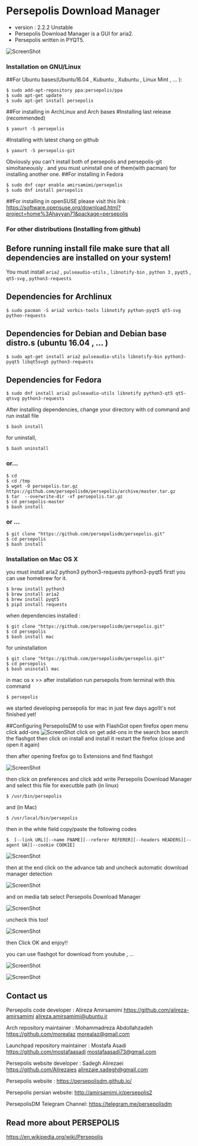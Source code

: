 Persepolis Download Manager 
=============
+ version : 2.2.2 Unstable
+ Persepolis Download Manager is a GUI for aria2.
+ Persepolis written in PYQT5.


![ScreenShot](http://s1.picofile.com/file/8264685926/persepolis.jpg)



### Installation on GNU/Linux
##For Ubuntu bases(Ubuntu16.04 , Kubuntu , Xubuntu , Linux Mint , ... ):

	$ sudo add-apt-repository ppa:persepolis/ppa
	$ sudo apt-get update
	$ sudo apt-get install persepolis


##For installing in ArchLinux and Arch bases
#Installing last release (recommended)

    $ yaourt -S persepolis

#Installing with latest chang on github

	$ yaourt -S persepolis-git
Obviously you can't install both of persepolis and persepolis-git simoltaneously . and you must uninstall one of them(with pacman) for installing another one.
##For installing in Fedora

	$ sudo dnf copr enable amirsamimi/persepolis
	$ sudo dnf install persepolis

##For installing in openSUSE
	please visit this link : https://software.opensuse.org/download.html?project=home%3Ahayyan71&package=persepolis




### For other distributions (Installing from github)
## Before running install file make sure that all dependencies are installed on your system!
You must install `aria2` , `pulseaudio-utils` , `libnotify-bin` , `python 3` , `pyqt5` , `qt5-svg` , `python3-requests`

## Dependencies for Archlinux

    $ sudo pacman -S aria2 vorbis-tools libnotify python-pyqt5 qt5-svg python-requests

## Dependencies for Debian and Debian base distro.s (ubuntu 16.04 , ... )

    $ sudo apt-get install aria2 pulseaudio-utils libnotify-bin python3-pyqt5 libqt5svg5 python3-requests

## Dependencies for Fedora

    $ sudo dnf install aria2 pulseaudio-utils libnotify python3-qt5 qt5-qtsvg python3-requests

After installing dependencies, change your directory with cd command and run install file

    $ bash install

for uninstall,

    $ bash uninstall

### or...

    $ cd
    $ cd /tmp
    $ wget -O persepolis.tar.gz https://github.com/persepolisdm/persepolis/archive/master.tar.gz
    $ tar  --overwrite-dir -xf persepolis.tar.gz
    $ cd persepolis-master
    $ bash install

### or ...

    $ git clone "https://github.com/persepolisdm/persepolis.git" 
    $ cd persepolis
    $ bash install 

### Installation on Mac OS X
you must install aria2 python3 python3-requests python3-pyqt5 first! you can use homebrew for it.

    $ brew install python3
    $ brew install aria2
    $ brew install pyqt5
    $ pip3 install requests 

when dependencies installed :

    $ git clone "https://github.com/persepolisdm/persepolis.git" 
    $ cd persepolis
    $ bash install mac

for uninstallation

    $ git clone "https://github.com/persepolisdm/persepolis.git" 
    $ cd persepolis
    $ bash uninstall mac


in mac os x >> after installation run persepolis from terminal with this command

	$ persepolis
we started developing persepolis for mac in just few days ago!It's not finished yet!


##Configuring PersepolisDM to use with FlashGot
open firefox
open menu
click add-ons
![ScreenShot](http://s9.picofile.com/file/8269073968/addons.jpg)
click on get add-ons
in the search box search the flashgot
then click on install and install it
restart the firefox (close and open it again)

then after opening firefox go to Extensions and find flashgot

![ScreenShot](http://s9.picofile.com/file/8269074242/prefrences.jpg)

then click on preferences and click add
write Persepolis Download Manager and select this file for executble path (in linux)

	$ /usr/bin/persepolis

and (in Mac)

    $ /usr/local/bin/persepolis 

then in the white field copy/paste the following codes

	$  [--link URL][--name FNAME][--referer REFERER][--headers HEADERS][--agent UA][--cookie COOKIE]

![ScreenShot](http://s1.picofile.com/file/8264685818/flashgot1.png)

then at the end click on the advance tab and uncheck automatic download manager detection

![ScreenShot](http://s9.picofile.com/file/8269073134/flashgot4.jpg)

and on media tab select Persepolis Download Manager

![ScreenShot](http://s9.picofile.com/file/8269073384/flashgot3.jpg)

uncheck this too!

![ScreenShot](http://s8.picofile.com/file/8269073684/flashgot2.jpg)

then Click OK and enjoy!!

you can use flashgot for download from youtube , ...

![ScreenShot](http://s9.picofile.com/file/8269074434/mediafire_download.jpg)

![ScreenShot](http://s8.picofile.com/file/8269074500/youtube_download.jpg)



## Contact us
Persepolis code developer : Alireza Amirsamimi
https://github.com/alireza-amirsamimi
alireza.amirsamimi@ubuntu.ir

Arch repository maintainer : Mohammadreza Abdollahzadeh
https://github.com/morealaz
morealaz@gmail.com

Launchpad repository maintainer : Mostafa Asadi
https://github.com/mostafaasadi
mostafaasadi73@gmail.com

Persepolis website developer : Sadegh Alirezaei
https://github.com/Alirezaies
alirezaie.sadegh@gmail.com

Persepolis website :
https://persepolisdm.github.io/

Persepolis persian website:
http://amirsamimi.ir/persepolis2


PersepolisDM Telegram Channel:
https://telegram.me/persepolisdm

## Read more about PERSEPOLIS
https://en.wikipedia.org/wiki/Persepolis
